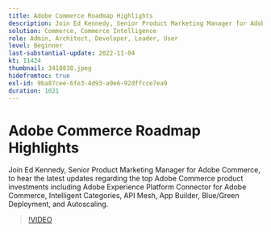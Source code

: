 ```yaml
---
title: Adobe Commerce Roadmap Highlights
description: Join Ed Kennedy, Senior Product Marketing Manager for Adobe Commerce, to hear the latest updates regarding the top Adobe Commerce product investments
solution: Commerce, Commerce Intelligence
role: Admin, Architect, Developer, Leader, User
level: Beginner
last-substantial-update: 2022-11-04
kt: 11424
thumbnail: 3410838.jpeg
hidefromtoc: true
exl-id: 9ba87cee-6fe3-4d93-a9e6-92dffcce7ea9
duration: 1021
---
```

# Adobe Commerce Roadmap Highlights

Join Ed Kennedy, Senior Product Marketing Manager for Adobe Commerce, to hear the latest updates regarding the top Adobe Commerce product investments including Adobe Experience Platform Connector for Adobe Commerce, Intelligent Categories, API Mesh, App Builder, Blue/Green Deployment, and Autoscaling.

>[!VIDEO](https://video.tv.adobe.com/v/3410838/?quality=12&learn=on)

